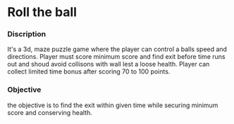 # Roll the ball
<h3>Discription</h3>
It's a 3d, maze puzzle game where the player can control a balls speed and directions. Player must score minimum score and find exit before time runs out and shoud avoid collisons with wall lest a loose health. Player can collect limited time bonus after scoring 70 to 100 points.</br>
<h3>Objective</h3>
the objective is to find the exit within given time while securing minimum score and conserving health.
